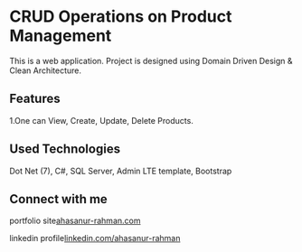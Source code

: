 # CRUD Operations on Product Management

This is a web application. Project is designed using Domain Driven Design & Clean Architecture.

## Features

1.One can View, Create, Update, Delete Products.

## Used Technologies

Dot Net (7), C#, SQL Server, Admin LTE template, Bootstrap
 

## Connect with me
portfolio site[ahasanur-rahman.com](https://ahasanur-rahman.web.app/)

linkedin profile[linkedin.com/ahasanur-rahman](https://www.linkedin.com/in/ahasanur-rahman-a10925202/)
